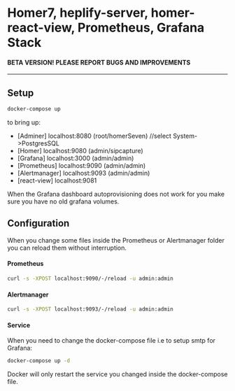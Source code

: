 # Homer7, heplify-server, homer-react-view, Prometheus, Grafana Stack

#### BETA VERSION! PLEASE REPORT BUGS AND IMPROVEMENTS

--------

## Setup

```bash
docker-compose up
```

to bring up:  

* [Adminer]      localhost:8080 (root/homerSeven) //select System->PostgresSQL
* [Homer]        localhost:9080 (admin/sipcapture)
* [Grafana]      localhost:3000 (admin/admin)
* [Prometheus]   localhost:9090 (admin/admin)
* [Alertmanager] localhost:9093 (admin/admin)
* [react-view] localhost:9081

When the Grafana dashboard autoprovisioning does not work for you make sure you have no old grafana volumes.

## Configuration

When you change some files inside the Prometheus or Alertmanager folder you can reload them without interruption.

#### Prometheus
```bash
curl -s -XPOST localhost:9090/-/reload -u admin:admin
```

#### Alertmanager
```bash
curl -s -XPOST localhost:9093/-/reload -u admin:admin
```

#### Service
When you need to change the docker-compose file i.e to setup smtp for Grafana:
```bash
docker-compose up -d
```
Docker will only restart the service you changed inside the docker-compose file. 
